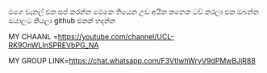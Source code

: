 මගෙ චැනල් එක සප් කරන්න මෙකෙ තියෙන උඩ අයික
කනෙක ටච් කරලා එක ඔබන්න ඔයාලට කියලා github
එකක් හදන්න 

MY CHAANL =https://youtube.com/channel/UCL-RK9OnWLInSPREVbPG_NA



MY GROUP LINK=https://chat.whatsapp.com/F3VtIwhWryV9dPMwBJjR88


